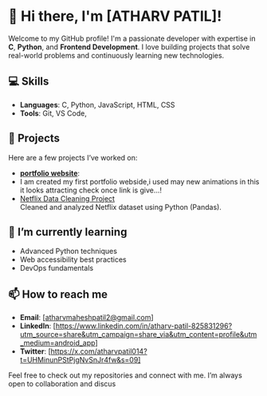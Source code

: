 # 👋 Hi there, I'm [ATHARV PATIL]!

Welcome to my GitHub profile! I'm a passionate developer with expertise in **C**, **Python**, and **Frontend Development**. I love building projects that solve real-world problems and continuously learning new technologies.

## 💻 Skills

- **Languages**: C, Python, JavaScript, HTML, CSS
- **Tools**: Git, VS Code, 

## 🚀 Projects

Here are a few projects I’ve worked on:

- **[portfolio website](https://atharv-m-patil.github.io/Atharv-M-Patil/)**:
- I am created my first portfolio webside,i used may new animations in this it looks attracting check once link is give...!
- [Netflix Data Cleaning Project](https://github.com/Atharv-M-Patil/DATA_CLEANING/blob/main/main.ipynb)  
  Cleaned and analyzed Netflix dataset using Python (Pandas).

## 🌱 I’m currently learning

- Advanced Python techniques
- Web accessibility best practices
- DevOps fundamentals

## 📫 How to reach me

- **Email**: [atharvmaheshpatil2@gmail.com]
- **LinkedIn**: [https://www.linkedin.com/in/atharv-patil-825831296?utm_source=share&utm_campaign=share_via&utm_content=profile&utm_medium=android_app]
- **Twitter**: [https://x.com/atharvpatil014?t=UHMinunPStPjgNvSnJr4fw&s=09]

Feel free to check out my repositories and connect with me. I’m always open to collaboration and discus
